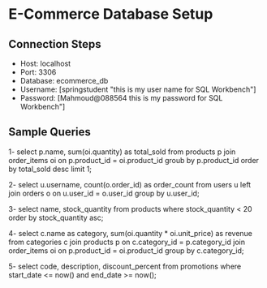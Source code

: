 # E-Commerce Database Setup

## Connection Steps

   - Host: localhost
   - Port: 3306
   - Database: ecommerce_db
   - Username: [springstudent "this is my user name for SQL Workbench"]
   - Password: [Mahmoud@088564 this is my password for SQL Workbench"]

## Sample Queries

1-
select p.name, sum(oi.quantity) as total_sold
from products p
join order_items oi on p.product_id = oi.product_id
groub by p.product_id
order by total_sold desc
limit 1;

2-
select u.username, count(o.order_id) as order_count
from users u
left join orders o on u.user_id = o.user_id
group by u.user_id;

3-
select name, stock_quantity
from products
where stock_quantity < 20
order by stock_quantity asc;

4-
select c.name as category, sum(oi.quantity * oi.unit_price) as revenue
from categories c
join products p on c.category_id = p.category_id
join order_items oi on p.product_id = oi.product_id
group by c.category_id;

5-
select code, description, discount_percent
from promotions
where start_date <= now() and end_date >= now();
